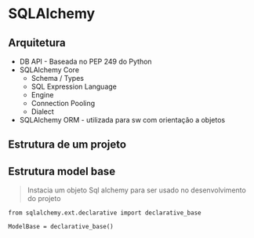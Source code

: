 # SQLAlchemy

## Arquitetura

- DB API - Baseada no PEP 249 do Python
- SQLAlchemy Core
  - Schema / Types
  - SQL Expression Language
  - Engine
  - Connection Pooling
  - Dialect
- SQLAlchemy ORM - utilizada para sw com orientação a objetos

## Estrutura de um projeto

## Estrutura model base
> Instacia um objeto Sql alchemy para ser usado no desenvolvimento do projeto

    from sqlalchemy.ext.declarative import declarative_base

    ModelBase = declarative_base()